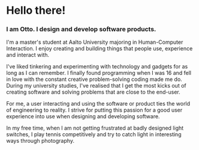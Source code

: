 # Hello there!

### I am Otto. I design and develop software products.

I'm a master's student at Aalto University majoring in Human-Computer Interaction. I enjoy creating and building things that people use, experience and interact with.

I've liked tinkering and experimenting with technology and gadgets for as long as I can remember. I finally found programming when I was 16 and fell in love with the constant creative problem-solving coding made me do. During my university studies, I've realised that I get the most kicks out of creating software and solving problems that are close to the end-user.

For me, a user interacting and using the software or product ties the world of engineering to reality. I strive for putting this passion for a good user experience into use when designing and developing software.

In my free time, when I am not getting frustrated at badly designed light switches, I play tennis competitively and try to catch light in interesting ways through photography.

<!--
**OttoLaitinen/OttoLaitinen** is a ✨ _special_ ✨ repository because its `README.md` (this file) appears on your GitHub profile.

Here are some ideas to get you started:

- 🔭 I’m currently working on ...
- 🌱 I’m currently learning ...
- 👯 I’m looking to collaborate on ...
- 🤔 I’m looking for help with ...
- 💬 Ask me about ...
- 📫 How to reach me: ...
- 😄 Pronouns: ...
- ⚡ Fun fact: ...
-->
